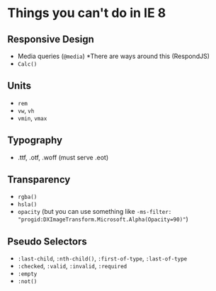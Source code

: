 # Things you can't do in IE 8

## Responsive Design

* Media queries (`@media`) *There are ways around this (RespondJS)
* `Calc()`

## Units

* `rem`
* `vw`, `vh`
* `vmin`, `vmax`

## Typography

* .ttf, .otf, .woff (must serve .eot)

## Transparency

* `rgba()`
* `hsla()`
* `opacity` (but you can use something like `-ms-filter: "progid:DXImageTransform.Microsoft.Alpha(Opacity=90)"`)

## Pseudo Selectors

* `:last-child`, `:nth-child()`, `:first-of-type`, `:last-of-type`
* `:checked`, `:valid`, `:invalid`, `:required`
* `:empty`
* `:not()`